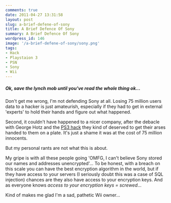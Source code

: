 ```yaml
---
comments: true
date: 2011-04-27 13:31:58
layout: post
slug: a-brief-defene-of-sony
title: A Brief Defence Of Sony
summary: A Brief Defence Of Sony
wordpress_id: 146
image: '/a-brief-defene-of-sony/sony.png'
tags:
- Hack
- Playstaion 3
- PSN
- Sony
- Wii
---
```


#####  Ok, save the lynch mob until you've read the whole thing ok...

Don't get me wrong, I'm not defending Sony at all. Losing 75 million users data to a hacker is just amateurish, especially if they had to get in external 'experts' to hold their hands and figure out what happened.

Second, it couldn't have happened to a nicer company, after the debacle with George Hotz and the [PS3 hack](http://www.guardian.co.uk/technology/gamesblog/2011/jan/07/playstation-3-hack-ps3) they kind of deserved to get their arses handed to them on a plate. It's just a shame it was at the cost of 75 million innocents.

But my personal rants are not what this is about.

My gripe is with all these people going 'OMFG, I can't believe Sony stored our names and addresses unencrypted'... To be honest, with a breach on this scale you can have the best encryption algorithm in the world, but if they have access to your servers (I seriously doubt this was a case of SQL injection) chances are they also have access to your encryption keys. And as everyone knows _access to your encryption keys = screwed_...

Kind of makes me glad I'm a sad, pathetic Wii owner...

